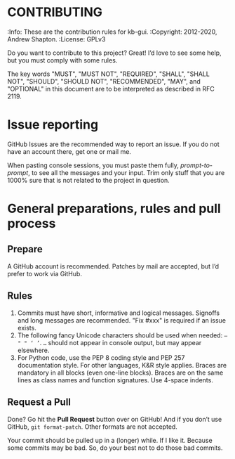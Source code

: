 # CONTRIBUTING

:Info: These are the contribution rules for kb-gui.
:Copyright: 2012-2020, Andrew Shapton.
:License: GPLv3

Do you want to contribute to this project?  Great!  I’d love to see some help,
but you must comply with some rules.

The key words "MUST", "MUST NOT", "REQUIRED", "SHALL", "SHALL
NOT", "SHOULD", "SHOULD NOT", "RECOMMENDED",  "MAY", and
"OPTIONAL" in this document are to be interpreted as described in
RFC 2119.

# Issue reporting

GitHub Issues are the recommended way to report an issue.  If you do not have an
account there, get one or mail me.

When pasting console sessions, you must paste them fully, *prompt-to-prompt*,
to see all the messages and your input.  Trim only stuff that you are 1000%
sure that is not related to the project in question.

# General preparations, rules and pull process

## Prepare

A GitHub account is recommended.  Patches by mail are accepted, but I’d prefer
to work via GitHub.


## Rules

1. Commits must have short, informative and logical messages.  Signoffs and
   long messages are recommended.  "Fix #xxx" is required if an issue
   exists.
2. The following fancy Unicode characters should be used when
   needed: ``— " " ‘ ’``. ``…`` should not appear in console output, but may
   appear elsewhere.
3. For Python code, use the PEP 8 coding style and PEP 257 documentation style.
   For other languages, K&R style applies. Braces are mandatory in all blocks
   (even one-line blocks). Braces are on the same lines as class names and
   function signatures. Use 4-space indents.

## Request a Pull

Done?  Go hit the **Pull Request** button over on GitHub!  And if you don’t
use GitHub, ``git format-patch``.  Other formats are not accepted.

Your commit should be pulled up in a (longer) while.  If I like it.  Because
some commits may be bad.  So, do your best not to do those bad commits.
